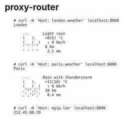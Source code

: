 # proxy-router

        # curl -H 'Host: london.weather' localhost:8000
        London

            .-.      Light rain
            (   ).    +8(5) °C       
            (___(__)   ↓ 9 km/h       
            ‘ ‘ ‘ ‘   8 km           
            ‘ ‘ ‘ ‘    2.1 mm         


        # curl -H 'Host: paris.weather' localhost:8000
        Paris

            .-.      Rain with thunderstorm
            (   ).    +11(10) °C     
            (___(__)   ↑ 6 km/h       
            ‚‘⚡‘‚⚡‚‘  10 km          
            ‚’‚’⚡’‚’   0.4 mm         


        # curl -H 'Host: myip.lan' localhost:8000
        212.45.80.19